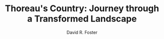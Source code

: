 ---
layout: post
title: "Thoreau's Country: Journey through a Transformed Landscape"
author: "David R. Foster"
excerpt: "\"In Thoreau's descriptions we see a link brimming with activity that is strongly tied to the changes in the environment.\""
notes: "Parsing Thoreau's daily journal entries, Foster paints a picture of what the New England countryside looked like in the mid-18th century. Thoreau describes a landscape laden with human activity. The same New England countryside is now covered with secondary growth forest. My takeaway: there is hope for our suburbs yet!"
categories: reading
tags: [sample-post, readability, test]
comments: true
share: true
modified: 2016-06-01T14:18:57-04:00
image:
  feature: thoreaus-country.jpg
---